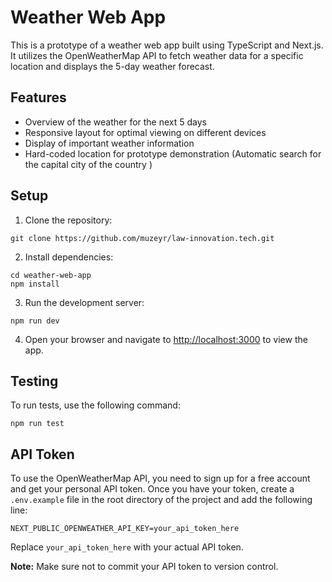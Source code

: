 # Weather Web App

This is a prototype of a weather web app built using TypeScript and Next.js. It utilizes the OpenWeatherMap API to fetch weather data for a specific location and displays the 5-day weather forecast.

## Features

- Overview of the weather for the next 5 days
- Responsive layout for optimal viewing on different devices
- Display of important weather information
- Hard-coded location for prototype demonstration (Automatic search for the capital city of the country
  )

## Setup

1. Clone the repository:

```
git clone https://github.com/muzeyr/law-innovation.tech.git
```

2. Install dependencies:

```
cd weather-web-app
npm install
```

3. Run the development server:

```
npm run dev
```

4. Open your browser and navigate to [http://localhost:3000](http://localhost:3000) to view the app.

## Testing

To run tests, use the following command:

```
npm run test
```

## API Token

To use the OpenWeatherMap API, you need to sign up for a free account and get your personal API token. Once you have your token, create a `.env.example` file in the root directory of the project and add the following line:

```
NEXT_PUBLIC_OPENWEATHER_API_KEY=your_api_token_here
```

Replace `your_api_token_here` with your actual API token.

**Note:** Make sure not to commit your API token to version control.
